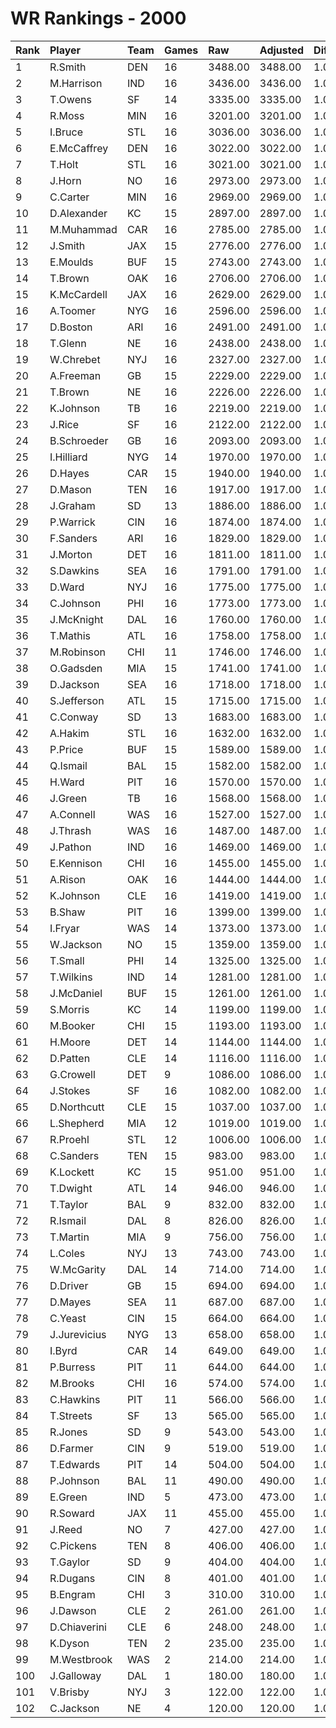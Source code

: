 # WR Rankings - 2000

| Rank | Player       | Team | Games | Raw     | Adjusted | Difficulty | Avg/Game | Typical | Consistency | Trend    |
| :----| :------------| :----| :-----| :-------| :--------| :----------| :--------| :-------| :-----------| :--------|
| 1    | R.Smith      | DEN  | 16    | 3488.00 | 3488.00  | 1.000      | 218.00   | 230.00  | 9/1/6       | +98.9%   |
| 2    | M.Harrison   | IND  | 16    | 3436.00 | 3436.00  | 1.000      | 214.75   | 224.00  | 7/2/7       | +123.8%  |
| 3    | T.Owens      | SF   | 14    | 3335.00 | 3335.00  | 1.000      | 238.21   | 224.00  | 5/3/6       | +127.0%  |
| 4    | R.Moss       | MIN  | 16    | 3201.00 | 3201.00  | 1.000      | 200.06   | 186.50  | 6/0/10      | +91.5%   |
| 5    | I.Bruce      | STL  | 16    | 3036.00 | 3036.00  | 1.000      | 189.75   | 185.00  | 9/1/6       | +103.6%  |
| 6    | E.McCaffrey  | DEN  | 16    | 3022.00 | 3022.00  | 1.000      | 188.88   | 203.00  | 7/3/6       | +121.8%  |
| 7    | T.Holt       | STL  | 16    | 3021.00 | 3021.00  | 1.000      | 188.81   | 201.00  | 10/1/5      | +79.2%   |
| 8    | J.Horn       | NO   | 16    | 2973.00 | 2973.00  | 1.000      | 185.81   | 178.00  | 7/2/7       | +112.6%  |
| 9    | C.Carter     | MIN  | 16    | 2969.00 | 2969.00  | 1.000      | 185.56   | 201.00  | 8/1/7       | +131.0%  |
| 10   | D.Alexander  | KC   | 15    | 2897.00 | 2897.00  | 1.000      | 193.13   | 186.00  | 8/1/6       | +92.9%   |
| 11   | M.Muhammad   | CAR  | 16    | 2785.00 | 2785.00  | 1.000      | 174.06   | 182.00  | 8/0/8       | +147.7%  |
| 12   | J.Smith      | JAX  | 15    | 2776.00 | 2776.00  | 1.000      | 185.07   | 155.50  | 6/0/9       | +289.7%  |
| 13   | E.Moulds     | BUF  | 15    | 2743.00 | 2743.00  | 1.000      | 182.87   | 181.00  | 7/0/8       | +168.6%  |
| 14   | T.Brown      | OAK  | 16    | 2706.00 | 2706.00  | 1.000      | 169.12   | 170.00  | 10/1/5      | +107.8%  |
| 15   | K.McCardell  | JAX  | 16    | 2629.00 | 2629.00  | 1.000      | 164.31   | 186.00  | 11/0/5      | +129.4%  |
| 16   | A.Toomer     | NYG  | 16    | 2596.00 | 2596.00  | 1.000      | 162.25   | 178.00  | 9/0/7       | +244.5%  |
| 17   | D.Boston     | ARI  | 16    | 2491.00 | 2491.00  | 1.000      | 155.69   | 146.50  | 8/0/8       | +211.1%  |
| 18   | T.Glenn      | NE   | 16    | 2438.00 | 2438.00  | 1.000      | 152.38   | 166.50  | 9/3/4       | +72.4%   |
| 19   | W.Chrebet    | NYJ  | 16    | 2327.00 | 2327.00  | 1.000      | 145.44   | 162.00  | 10/1/5      | +134.8%  |
| 20   | A.Freeman    | GB   | 15    | 2229.00 | 2229.00  | 1.000      | 148.60   | 160.50  | 8/2/5       | +150.5%  |
| 21   | T.Brown      | NE   | 16    | 2226.00 | 2226.00  | 1.000      | 139.12   | 136.50  | 7/1/8       | +167.3%  |
| 22   | K.Johnson    | TB   | 16    | 2219.00 | 2219.00  | 1.000      | 138.69   | 141.00  | 8/1/7       | +152.2%  |
| 23   | J.Rice       | SF   | 16    | 2122.00 | 2122.00  | 1.000      | 132.62   | 126.00  | 5/4/7       | +77.7%   |
| 24   | B.Schroeder  | GB   | 16    | 2093.00 | 2093.00  | 1.000      | 130.81   | 143.00  | 10/1/5      | +194.2%  |
| 25   | I.Hilliard   | NYG  | 14    | 1970.00 | 1970.00  | 1.000      | 140.71   | 139.50  | 7/1/6       | +164.8%  |
| 26   | D.Hayes      | CAR  | 15    | 1940.00 | 1940.00  | 1.000      | 129.33   | 125.00  | 5/2/8       | +98.3%   |
| 27   | D.Mason      | TEN  | 16    | 1917.00 | 1917.00  | 1.000      | 119.81   | 121.00  | 6/2/8       | +247.9%  |
| 28   | J.Graham     | SD   | 13    | 1886.00 | 1886.00  | 1.000      | 145.08   | 141.50  | 9/0/4       | +127.0%  |
| 29   | P.Warrick    | CIN  | 16    | 1874.00 | 1874.00  | 1.000      | 117.12   | 116.50  | 8/0/8       | +105.7%  |
| 30   | F.Sanders    | ARI  | 16    | 1829.00 | 1829.00  | 1.000      | 114.31   | 119.00  | 9/0/7       | +220.5%  |
| 31   | J.Morton     | DET  | 16    | 1811.00 | 1811.00  | 1.000      | 113.19   | 121.50  | 9/1/6       | +103.9%  |
| 32   | S.Dawkins    | SEA  | 16    | 1791.00 | 1791.00  | 1.000      | 111.94   | 121.50  | 9/0/7       | +266.4%  |
| 33   | D.Ward       | NYJ  | 16    | 1775.00 | 1775.00  | 1.000      | 110.94   | 108.50  | 9/0/7       | +181.7%  |
| 34   | C.Johnson    | PHI  | 16    | 1773.00 | 1773.00  | 1.000      | 110.81   | 111.00  | 7/2/7       | +160.4%  |
| 35   | J.McKnight   | DAL  | 16    | 1760.00 | 1760.00  | 1.000      | 110.00   | 129.00  | 12/0/4      | +199.1%  |
| 36   | T.Mathis     | ATL  | 16    | 1758.00 | 1758.00  | 1.000      | 109.88   | 123.00  | 10/0/6      | +142.0%  |
| 37   | M.Robinson   | CHI  | 11    | 1746.00 | 1746.00  | 1.000      | 158.73   | 159.00  | 5/0/6       | INACTIVE |
| 38   | O.Gadsden    | MIA  | 15    | 1741.00 | 1741.00  | 1.000      | 116.07   | 108.00  | 7/2/6       | +124.7%  |
| 39   | D.Jackson    | SEA  | 16    | 1718.00 | 1718.00  | 1.000      | 107.38   | 103.50  | 7/1/8       | +154.2%  |
| 40   | S.Jefferson  | ATL  | 15    | 1715.00 | 1715.00  | 1.000      | 114.33   | 102.00  | 5/2/8       | +153.6%  |
| 41   | C.Conway     | SD   | 13    | 1683.00 | 1683.00  | 1.000      | 129.46   | 109.50  | 6/0/7       | +161.9%  |
| 42   | A.Hakim      | STL  | 16    | 1632.00 | 1632.00  | 1.000      | 102.00   | 102.50  | 9/1/6       | +368.6%  |
| 43   | P.Price      | BUF  | 15    | 1589.00 | 1589.00  | 1.000      | 105.93   | 95.00   | 8/0/7       | +207.5%  |
| 44   | Q.Ismail     | BAL  | 15    | 1582.00 | 1582.00  | 1.000      | 105.47   | 104.00  | 9/0/6       | +251.9%  |
| 45   | H.Ward       | PIT  | 16    | 1570.00 | 1570.00  | 1.000      | 98.12    | 96.50   | 8/1/7       | +183.9%  |
| 46   | J.Green      | TB   | 16    | 1568.00 | 1568.00  | 1.000      | 98.00    | 87.00   | 6/1/9       | +138.7%  |
| 47   | A.Connell    | WAS  | 16    | 1527.00 | 1527.00  | 1.000      | 95.44    | 97.00   | 11/0/5      | +380.6%  |
| 48   | J.Thrash     | WAS  | 16    | 1487.00 | 1487.00  | 1.000      | 92.94    | 103.50  | 9/0/7       | +352.8%  |
| 49   | J.Pathon     | IND  | 16    | 1469.00 | 1469.00  | 1.000      | 91.81    | 103.50  | 9/1/6       | +139.3%  |
| 50   | E.Kennison   | CHI  | 16    | 1455.00 | 1455.00  | 1.000      | 90.94    | 90.00   | 8/2/6       | +216.9%  |
| 51   | A.Rison      | OAK  | 16    | 1444.00 | 1444.00  | 1.000      | 90.25    | 99.00   | 8/3/5       | +177.0%  |
| 52   | K.Johnson    | CLE  | 16    | 1419.00 | 1419.00  | 1.000      | 88.69    | 88.50   | 9/0/7       | +238.0%  |
| 53   | B.Shaw       | PIT  | 16    | 1399.00 | 1399.00  | 1.000      | 87.44    | 86.00   | 7/0/9       | +181.2%  |
| 54   | I.Fryar      | WAS  | 14    | 1373.00 | 1373.00  | 1.000      | 98.07    | 99.00   | 6/1/7       | +115.6%  |
| 55   | W.Jackson    | NO   | 15    | 1359.00 | 1359.00  | 1.000      | 90.60    | 86.00   | 8/0/7       | +238.7%  |
| 56   | T.Small      | PHI  | 14    | 1325.00 | 1325.00  | 1.000      | 94.64    | 80.00   | 8/0/6       | +280.1%  |
| 57   | T.Wilkins    | IND  | 14    | 1281.00 | 1281.00  | 1.000      | 91.50    | 71.00   | 8/0/6       | +329.3%  |
| 58   | J.McDaniel   | BUF  | 15    | 1261.00 | 1261.00  | 1.000      | 84.07    | 83.50   | 9/1/5       | +70.9%   |
| 59   | S.Morris     | KC   | 14    | 1199.00 | 1199.00  | 1.000      | 85.64    | 79.00   | 6/1/7       | +97.5%   |
| 60   | M.Booker     | CHI  | 15    | 1193.00 | 1193.00  | 1.000      | 79.53    | 81.50   | 9/0/6       | +235.1%  |
| 61   | H.Moore      | DET  | 14    | 1144.00 | 1144.00  | 1.000      | 81.71    | 77.00   | 6/1/7       | +121.3%  |
| 62   | D.Patten     | CLE  | 14    | 1116.00 | 1116.00  | 1.000      | 79.71    | 70.50   | 7/1/6       | +534.2%  |
| 63   | G.Crowell    | DET  | 9     | 1086.00 | 1086.00  | 1.000      | 120.67   | 102.50  | 4/0/5       | +202.7%  |
| 64   | J.Stokes     | SF   | 16    | 1082.00 | 1082.00  | 1.000      | 67.62    | 67.00   | 9/0/7       | +507.2%  |
| 65   | D.Northcutt  | CLE  | 15    | 1037.00 | 1037.00  | 1.000      | 69.13    | 59.00   | 6/0/9       | +270.8%  |
| 66   | L.Shepherd   | MIA  | 12    | 1019.00 | 1019.00  | 1.000      | 84.92    | 86.50   | 8/0/4       | INACTIVE |
| 67   | R.Proehl     | STL  | 12    | 1006.00 | 1006.00  | 1.000      | 83.83    | 85.50   | 7/1/4       | +156.7%  |
| 68   | C.Sanders    | TEN  | 15    | 983.00  | 983.00   | 1.000      | 65.53    | 66.50   | 6/4/5       | +129.9%  |
| 69   | K.Lockett    | KC   | 15    | 951.00  | 951.00   | 1.000      | 63.40    | 66.50   | 9/1/5       | +299.1%  |
| 70   | T.Dwight     | ATL  | 14    | 946.00  | 946.00   | 1.000      | 67.57    | 62.00   | 6/1/7       | +340.6%  |
| 71   | T.Taylor     | BAL  | 9     | 832.00  | 832.00   | 1.000      | 92.44    | 82.00   | 5/0/4       | INACTIVE |
| 72   | R.Ismail     | DAL  | 8     | 826.00  | 826.00   | 1.000      | 103.25   | 106.00  | 3/0/5       | INACTIVE |
| 73   | T.Martin     | MIA  | 9     | 756.00  | 756.00   | 1.000      | 84.00    | 80.00   | 5/0/4       | +264.7%  |
| 74   | L.Coles      | NYJ  | 13    | 743.00  | 743.00   | 1.000      | 57.15    | 35.50   | 6/0/7       | +1330.6% |
| 75   | W.McGarity   | DAL  | 14    | 714.00  | 714.00   | 1.000      | 51.00    | 58.00   | 8/1/5       | +1200.0% |
| 76   | D.Driver     | GB   | 15    | 694.00  | 694.00   | 1.000      | 46.27    | 49.00   | 7/1/7       | +318.5%  |
| 77   | D.Mayes      | SEA  | 11    | 687.00  | 687.00   | 1.000      | 62.45    | 56.00   | 5/0/6       | +214.2%  |
| 78   | C.Yeast      | CIN  | 15    | 664.00  | 664.00   | 1.000      | 44.27    | 44.00   | 8/1/6       | +273.6%  |
| 79   | J.Jurevicius | NYG  | 13    | 658.00  | 658.00   | 1.000      | 50.62    | 46.00   | 8/0/5       | +586.9%  |
| 80   | I.Byrd       | CAR  | 14    | 649.00  | 649.00   | 1.000      | 46.36    | 47.00   | 7/0/7       | +1098.0% |
| 81   | P.Burress    | PIT  | 11    | 644.00  | 644.00   | 1.000      | 58.55    | 57.50   | 6/0/5       | INACTIVE |
| 82   | M.Brooks     | CHI  | 16    | 574.00  | 574.00   | 1.000      | 35.88    | 33.50   | 7/0/9       | +336.4%  |
| 83   | C.Hawkins    | PIT  | 11    | 566.00  | 566.00   | 1.000      | 51.45    | 37.00   | 7/0/4       | +542.3%  |
| 84   | T.Streets    | SF   | 13    | 565.00  | 565.00   | 1.000      | 43.46    | 34.50   | 7/0/6       | +346.5%  |
| 85   | R.Jones      | SD   | 9     | 543.00  | 543.00   | 1.000      | 60.33    | 51.50   | 6/0/3       | +655.4%  |
| 86   | D.Farmer     | CIN  | 9     | 519.00  | 519.00   | 1.000      | 57.67    | 54.00   | 5/0/4       | +785.6%  |
| 87   | T.Edwards    | PIT  | 14    | 504.00  | 504.00   | 1.000      | 36.00    | 26.50   | 4/1/9       | +266.7%  |
| 88   | P.Johnson    | BAL  | 11    | 490.00  | 490.00   | 1.000      | 44.55    | 43.00   | 6/0/5       | +788.9%  |
| 89   | E.Green      | IND  | 5     | 473.00  | 473.00   | 1.000      | 94.60    | 80.00   | 3/0/2       | INACTIVE |
| 90   | R.Soward     | JAX  | 11    | 455.00  | 455.00   | 1.000      | 41.36    | 32.50   | 5/0/6       | INACTIVE |
| 91   | J.Reed       | NO   | 7     | 427.00  | 427.00   | 1.000      | 61.00    | 63.50   | 4/0/3       | +740.0%  |
| 92   | C.Pickens    | TEN  | 8     | 406.00  | 406.00   | 1.000      | 50.75    | 45.50   | 4/0/4       | +868.4%  |
| 93   | T.Gaylor     | SD   | 9     | 404.00  | 404.00   | 1.000      | 44.89    | 41.50   | 5/0/4       | +1166.7% |
| 94   | R.Dugans     | CIN  | 8     | 401.00  | 401.00   | 1.000      | 50.12    | 55.00   | 5/0/3       | +145.7%  |
| 95   | B.Engram     | CHI  | 3     | 310.00  | 310.00   | 1.000      | 103.33   | 103.33  | 2/0/1       | INACTIVE |
| 96   | J.Dawson     | CLE  | 2     | 261.00  | 261.00   | 1.000      | 130.50   | 130.50  | 1/0/1       | INACTIVE |
| 97   | D.Chiaverini | CLE  | 6     | 248.00  | 248.00   | 1.000      | 41.33    | 51.00   | 4/0/2       | +1866.7% |
| 98   | K.Dyson      | TEN  | 2     | 235.00  | 235.00   | 1.000      | 117.50   | 117.50  | 1/0/1       | INACTIVE |
| 99   | M.Westbrook  | WAS  | 2     | 214.00  | 214.00   | 1.000      | 107.00   | 107.00  | 1/0/1       | INACTIVE |
| 100  | J.Galloway   | DAL  | 1     | 180.00  | 180.00   | 1.000      | 180.00   | 180.00  | 0/1/0       | INACTIVE |
| 101  | V.Brisby     | NYJ  | 3     | 122.00  | 122.00   | 1.000      | 40.67    | 40.67   | 2/0/1       | INACTIVE |
| 102  | C.Jackson    | NE   | 4     | 120.00  | 120.00   | 1.000      | 30.00    | 37.50   | 2/0/2       | N/A      |

